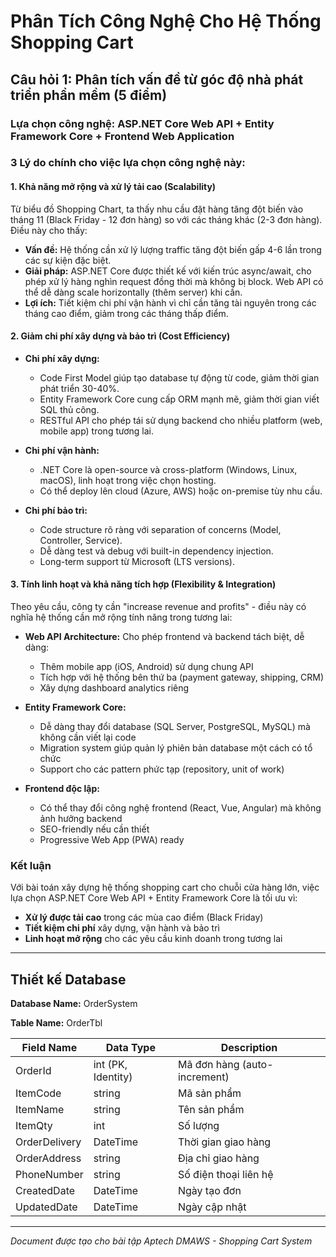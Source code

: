 # Phân Tích Công Nghệ Cho Hệ Thống Shopping Cart

## Câu hỏi 1: Phân tích vấn đề từ góc độ nhà phát triển phần mềm (5 điểm)

### Lựa chọn công nghệ: **ASP.NET Core Web API + Entity Framework Core + Frontend Web Application**

### 3 Lý do chính cho việc lựa chọn công nghệ này:

#### 1. **Khả năng mở rộng và xử lý tải cao (Scalability)**

Từ biểu đồ Shopping Chart, ta thấy nhu cầu đặt hàng tăng đột biến vào tháng 11 (Black Friday - 12 đơn hàng) so với các tháng khác (2-3 đơn hàng). Điều này cho thấy:

- **Vấn đề:** Hệ thống cần xử lý lượng traffic tăng đột biến gấp 4-6 lần trong các sự kiện đặc biệt.
- **Giải pháp:** ASP.NET Core được thiết kế với kiến trúc async/await, cho phép xử lý hàng nghìn request đồng thời mà không bị block. Web API có thể dễ dàng scale horizontally (thêm server) khi cần.
- **Lợi ích:** Tiết kiệm chi phí vận hành vì chỉ cần tăng tài nguyên trong các tháng cao điểm, giảm trong các tháng thấp điểm.

#### 2. **Giảm chi phí xây dựng và bảo trì (Cost Efficiency)**

- **Chi phí xây dựng:** 
  - Code First Model giúp tạo database tự động từ code, giảm thời gian phát triển 30-40%.
  - Entity Framework Core cung cấp ORM mạnh mẽ, giảm thời gian viết SQL thủ công.
  - RESTful API cho phép tái sử dụng backend cho nhiều platform (web, mobile app) trong tương lai.

- **Chi phí vận hành:**
  - .NET Core là open-source và cross-platform (Windows, Linux, macOS), linh hoạt trong việc chọn hosting.
  - Có thể deploy lên cloud (Azure, AWS) hoặc on-premise tùy nhu cầu.

- **Chi phí bảo trì:**
  - Code structure rõ ràng với separation of concerns (Model, Controller, Service).
  - Dễ dàng test và debug với built-in dependency injection.
  - Long-term support từ Microsoft (LTS versions).

#### 3. **Tính linh hoạt và khả năng tích hợp (Flexibility & Integration)**

Theo yêu cầu, công ty cần "increase revenue and profits" - điều này có nghĩa hệ thống cần mở rộng tính năng trong tương lai:

- **Web API Architecture:** Cho phép frontend và backend tách biệt, dễ dàng:
  - Thêm mobile app (iOS, Android) sử dụng chung API
  - Tích hợp với hệ thống bên thứ ba (payment gateway, shipping, CRM)
  - Xây dựng dashboard analytics riêng

- **Entity Framework Core:**
  - Dễ dàng thay đổi database (SQL Server, PostgreSQL, MySQL) mà không cần viết lại code
  - Migration system giúp quản lý phiên bản database một cách có tổ chức
  - Support cho các pattern phức tạp (repository, unit of work)

- **Frontend độc lập:**
  - Có thể thay đổi công nghệ frontend (React, Vue, Angular) mà không ảnh hưởng backend
  - SEO-friendly nếu cần thiết
  - Progressive Web App (PWA) ready

### Kết luận

Với bài toán xây dựng hệ thống shopping cart cho chuỗi cửa hàng lớn, việc lựa chọn ASP.NET Core Web API + Entity Framework Core là tối ưu vì:
- **Xử lý được tải cao** trong các mùa cao điểm (Black Friday)
- **Tiết kiệm chi phí** xây dựng, vận hành và bảo trì
- **Linh hoạt mở rộng** cho các yêu cầu kinh doanh trong tương lai

---

## Thiết kế Database

**Database Name:** OrderSystem

**Table Name:** OrderTbl

| Field Name | Data Type | Description |
|------------|-----------|-------------|
| OrderId | int (PK, Identity) | Mã đơn hàng (auto-increment) |
| ItemCode | string | Mã sản phẩm |
| ItemName | string | Tên sản phẩm |
| ItemQty | int | Số lượng |
| OrderDelivery | DateTime | Thời gian giao hàng |
| OrderAddress | string | Địa chỉ giao hàng |
| PhoneNumber | string | Số điện thoại liên hệ |
| CreatedDate | DateTime | Ngày tạo đơn |
| UpdatedDate | DateTime | Ngày cập nhật |

---

*Document được tạo cho bài tập Aptech DMAWS - Shopping Cart System*

